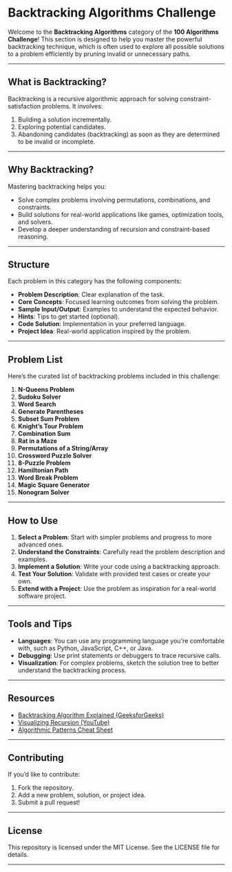 # **Backtracking Algorithms Challenge**

Welcome to the **Backtracking Algorithms** category of the **100 Algorithms Challenge**! This section is designed to help you master the powerful backtracking technique, which is often used to explore all possible solutions to a problem efficiently by pruning invalid or unnecessary paths.

---

## **What is Backtracking?**

Backtracking is a recursive algorithmic approach for solving constraint-satisfaction problems. It involves:

1. Building a solution incrementally.
2. Exploring potential candidates.
3. Abandoning candidates (backtracking) as soon as they are determined to be invalid or incomplete.

---

## **Why Backtracking?**

Mastering backtracking helps you:
- Solve complex problems involving permutations, combinations, and constraints.
- Build solutions for real-world applications like games, optimization tools, and solvers.
- Develop a deeper understanding of recursion and constraint-based reasoning.

---

## **Structure**

Each problem in this category has the following components:
- **Problem Description**: Clear explanation of the task.
- **Core Concepts**: Focused learning outcomes from solving the problem.
- **Sample Input/Output**: Examples to understand the expected behavior.
- **Hints**: Tips to get started (optional).
- **Code Solution**: Implementation in your preferred language.
- **Project Idea**: Real-world application inspired by the problem.

---

## **Problem List**

Here’s the curated list of backtracking problems included in this challenge:

1. **N-Queens Problem**  
2. **Sudoku Solver**  
3. **Word Search**  
4. **Generate Parentheses**  
5. **Subset Sum Problem**  
6. **Knight’s Tour Problem**  
7. **Combination Sum**  
8. **Rat in a Maze**  
9. **Permutations of a String/Array**  
10. **Crossword Puzzle Solver**  
11. **8-Puzzle Problem**  
12. **Hamiltonian Path**  
13. **Word Break Problem**  
14. **Magic Square Generator**  
15. **Nonogram Solver**  

---

## **How to Use**

1. **Select a Problem**: Start with simpler problems and progress to more advanced ones.
2. **Understand the Constraints**: Carefully read the problem description and examples.
3. **Implement a Solution**: Write your code using a backtracking approach.
4. **Test Your Solution**: Validate with provided test cases or create your own.
5. **Extend with a Project**: Use the problem as inspiration for a real-world software project.

---

## **Tools and Tips**

- **Languages**: You can use any programming language you're comfortable with, such as Python, JavaScript, C++, or Java.  
- **Debugging**: Use print statements or debuggers to trace recursive calls.  
- **Visualization**: For complex problems, sketch the solution tree to better understand the backtracking process.  

---

## **Resources**

- [Backtracking Algorithm Explained (GeeksforGeeks)](https://www.geeksforgeeks.org/backtracking-algorithms/)  
- [Visualizing Recursion (YouTube)](https://www.youtube.com/watch?v=mFb1Fj4sVcU)  
- [Algorithmic Patterns Cheat Sheet](https://algs4.cs.princeton.edu/cheatsheet/)

---

## **Contributing**

If you’d like to contribute:
1. Fork the repository.
2. Add a new problem, solution, or project idea.
3. Submit a pull request!

---

## **License**

This repository is licensed under the MIT License. See the LICENSE file for details.

--- 
